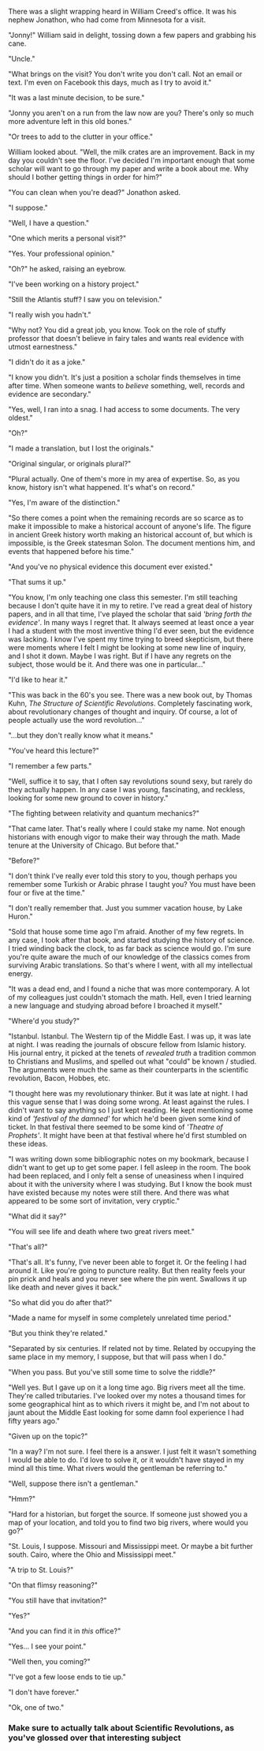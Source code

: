 There was a slight wrapping heard in William Creed's office. It was his nephew Jonathon, who had come from Minnesota for a visit.

"Jonny!" William said in delight, tossing down a few papers and grabbing his cane.

"Uncle."

"What brings on the visit? You don't write you don't call. Not an email or text. I'm even on Facebook this days, much as I try to avoid it."

"It was a last minute decision, to be sure."

"Jonny you aren't on a run from the law now are you? There's only so much more adventure left in this old bones."

"Or trees to add to the clutter in your office." 

William looked about. "Well, the milk crates are an improvement. Back in my day you couldn't see the floor. I've decided I'm important enough that some scholar will want to go through my paper and write a book about me. Why should I bother getting things in order for him?"

"You can clean when you're dead?" Jonathon asked.

"I suppose."

"Well, I have a question."

"One which merits a personal visit?"

"Yes. Your professional opinion."

"Oh?" he asked, raising an eyebrow.

"I've been working on a history project."

"Still the Atlantis stuff? I saw you on television."

"I really wish you hadn't."

"Why not? You did a great job, you know. Took on the role of stuffy professor that doesn't believe in fairy tales and wants real evidence with utmost earnestness."

"I didn't do it as a joke."

"I know you didn't. It's just a position a scholar finds themselves in time after time. When someone wants to *believe* something, well, records and evidence are secondary."

"Yes, well, I ran into a snag. I had access to some documents. The very oldest."

"Oh?"

"I made a translation, but I lost the originals."

"Original singular, or originals plural?"

"Plural actually. One of them's more in my area of expertise. So, as you know, history isn't what happened. It's what's on record."

"Yes, I'm aware of the distinction." 

"So there comes a point when the remaining records are so scarce as to make it impossible to make a historical account of anyone's life. The figure in ancient Greek history worth making an historical account of, but which is impossible, is the Greek statesman Solon. The document mentions him, and events that happened before his time."

"And you've no physical evidence this document ever existed."

"That sums it up."

"You know, I'm only teaching one class this semester. I'm still teaching because I don't quite have it in my to retire. I've read a great deal of history papers, and in all that time, I've played the scholar that said *'bring forth the evidence'*. In many ways I regret that. It always seemed at least once a year I had a student with the most inventive thing I'd ever seen, but the evidence was lacking. I know I've spent my time trying to breed skepticism, but there were moments where I felt I might be looking at some new line of inquiry, and I shot it down. Maybe I was right. But if I have any regrets on the subject, those would be it. And there was one in particular..."

"I'd like to hear it."

"This was back in the 60's you see. There was a new book out, by Thomas Kuhn, *The Structure of Scientific Revolutions*. Completely fascinating work, about revolutionary changes of thought and inquiry. Of course, a lot of people actually use the word revolution..."

"...but they don't really know what it means."

"You've heard this lecture?"

"I remember a few parts."

"Well, suffice it to say, that I often say revolutions sound sexy, but rarely do they actually happen. In any case I was young, fascinating, and reckless, looking for some new ground to cover in history."

"The fighting between relativity and quantum mechanics?"

"That came later. That's really where I could stake my name. Not enough historians with enough vigor to make their way through the math. Made tenure at the University of Chicago. But before that."

"Before?"

"I don't think I've really ever told this story to you, though perhaps you remember some Turkish or Arabic phrase I taught you? You must have been four or five at the time."

"I don't really remember that. Just you summer vacation house, by Lake Huron."

"Sold that house some time ago I'm afraid. Another of my few regrets. In any case, I took after that book, and started studying the history of science. I tried winding back the clock, to as far back as science would go. I'm sure you're quite aware the much of our knowledge of the classics comes from surviving Arabic translations. So that's where I went, with all my intellectual energy. 

"It was a dead end, and I found a niche that was more contemporary. A lot of my colleagues just couldn't stomach the math. Hell, even I tried learning a new language and studying abroad before I broached it myself."

"Where'd you study?"

"Istanbul. Istanbul. The Western tip of the Middle East. I was up, it was late at night. I was reading the journals of obscure fellow from Islamic history. His journal entry, it picked at the tenets of *revealed truth* a tradition common to Christians and Muslims, and spelled out what "could" be known / studied. The arguments were much the same as their counterparts in the scientific revolution, Bacon, Hobbes, etc. 

"I thought here was my revolutionary thinker. But it was late at night. I had this vague sense that I was doing some wrong. At least against the rules. I didn't want to say anything so I just kept reading. He kept mentioning some kind of *'festival of the damned'* for which he'd been given some kind of ticket. In that festival there seemed to be some kind of *'Theatre of Prophets'*. It might have been at that festival where he'd first stumbled on these ideas. 

"I was writing down some bibliographic notes on my bookmark, because I didn't want to get up to get some paper. I fell asleep in the room. The book had been replaced, and I only felt a sense of uneasiness when I inquired about it with the university where I was studying. But I know the book must have existed because my notes were still there. And there was what appeared to be some sort of invitation, very cryptic."

"What did it say?"

"You will see life and death where two great rivers meet." 

"That's all?" 

"That's all. It's funny, I've never been able to forget it. Or the feeling I had around it. Like you're going to puncture reality. But then reality feels your pin prick and heals and you never see where the pin went. Swallows it up like death and never gives it back." 

"So what did you do after that?"

"Made a name for myself in some completely unrelated time period."

"But you think they're related."

"Separated by six centuries. If related not by time. Related by occupying the same place in my memory, I suppose, but that will pass when I do."

"When you pass. But you've still some time to solve the riddle?"

"Well yes. But I gave up on it a long time ago. Big rivers meet all the time. They're called tributaries. I've looked over my notes a thousand times for some geographical hint as to which rivers it might be, and I'm not about to jaunt about the Middle East looking for some damn fool experience I had fifty years ago."

"Given up on the topic?"

"In a way? I'm not sure. I feel there is a answer. I just felt it wasn't something I would be able to do. I'd love to solve it, or it wouldn't have stayed in my mind all this time. What rivers would the gentleman be referring to."

"Well, suppose there isn't a gentleman."

"Hmm?"

"Hard for a historian, but forget the source. If someone just showed you a map of your location, and told you to find two big rivers, where would you go?"

"St. Louis, I suppose. Missouri and Mississippi meet. Or maybe a bit further south. Cairo, where the Ohio and Mississippi meet."

"A trip to St. Louis?"

"On that flimsy reasoning?"

"You still have that invitation?"

"Yes?"

"And you can find it in *this* office?"

"Yes... I see your point."

"Well then, you coming?"

"I've got a few loose ends to tie up."

"I don't have forever."

"Ok, one of two." 

### Make sure to actually talk about Scientific Revolutions, as you've glossed over that interesting subject
